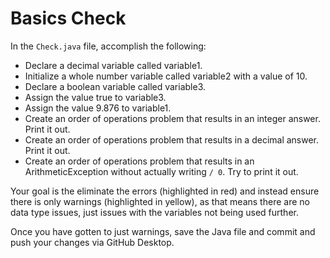 # Basics Check

In the `Check.java` file, accomplish the following:

- Declare a decimal variable called variable1.
- Initialize a whole number variable called variable2 with a value of 10.
- Declare a boolean variable called variable3.
- Assign the value true to variable3.
- Assign the value 9.876 to variable1.
- Create an order of operations problem that results in an integer answer. Print it out.
- Create an order of operations problem that results in a decimal answer. Print it out.
- Create an order of operations problem that results in an ArithmeticException without actually writing `/ 0`. Try to print it out.

Your goal is the eliminate the errors (highlighted in red) and instead ensure there is only warnings (highlighted in yellow), as that means there are no data type issues, just issues with the variables not being used further.

Once you have gotten to just warnings, save the Java file and commit and push your changes via GitHub Desktop.
